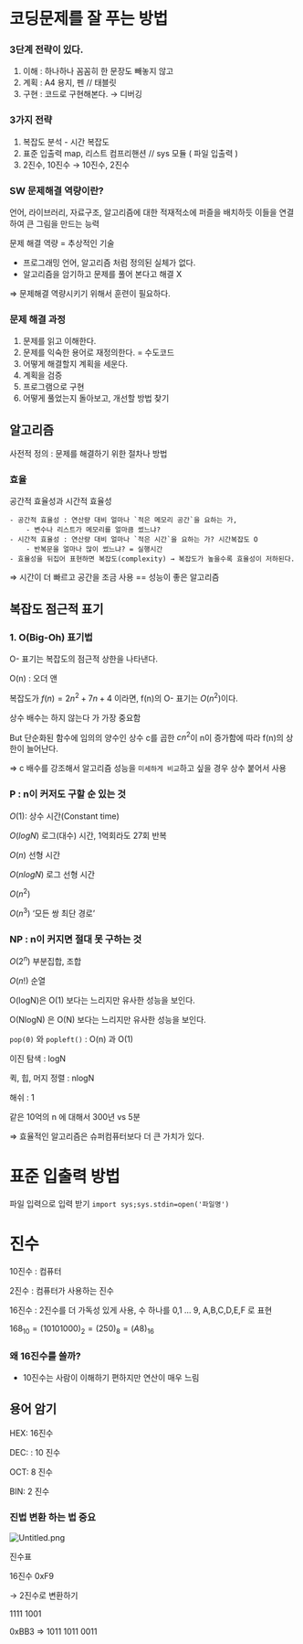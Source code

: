 
# 코딩문제를 잘 푸는 방법 


### 3단계 전략이 있다.

1. 이해 : 하나하나 꼼꼼히 한 문장도 빼놓지 않고
2. 계획 : A4 용지, 펜 // 태블릿
3. 구현 : 코드로 구현해본다. → 디버깅

### 3가지 전략

1. 복잡도 분석 - 시간 복잡도
2. 표준 입출력 map, 리스트 컴프리핸션 // sys 모듈 ( 파일 입출력 )
3. 2진수, 10진수 → 10진수, 2진수

### SW 문제해결 역량이란?


언어, 라이브러리, 자료구조, 알고리즘에 대한 적재적소에 퍼즐을 배치하듯 이들을 연결하여 큰 그림을 만드는 능력


문제 해결 역량 = 추상적인 기술

- 프로그래밍 언어, 알고리즘 처럼 정의된 실체가 없다.
- 알고리즘을 암기하고 문제를 풀어 본다고 해결 X

⇒ 문제해결 역량시키기 위해서 훈련이 필요하다.


### 문제 해결 과정

1. 문제를 읽고 이해한다.
2. 문제를 익숙한 용어로 재정의한다. = 수도코드
3. 어떻게 해결할지 계획을 세운다.
4. 계획을 검증
5. 프로그램으로 구현
6. 어떻게 풀었는지 돌아보고, 개선할 방법 찾기

## 알고리즘


사전적 정의 : 문제를 해결하기 위한 절차나 방법


### 효율


공간적 효율성과 시간적 효율성

	- 공간적 효율성 : 연산량 대비 얼마나 `적은 메모리 공간`을 요하는 가,
		- 변수나 리스트가 메모리를 얼마큼 썼느냐?
	- 시간적 효율성 : 연산량 대비 얼마나 `적은 시간`을 요하는 가? 시간복잡도 O
		- 반복문을 얼마나 많이 썼느냐? = 실행시간
	- 효율성을 뒤집어 표현하면 복잡도(complexity) → 복잡도가 높을수록 효율성이 저하된다.

⇒ 시간이 더 빠르고 공간을 조금 사용 == 성능이 좋은 알고리즘


## 복잡도 점근적 표기


### 1. O(Big-Oh) 표기법


O- 표기는 복잡도의 점근적 상한을 나타낸다.


O(n) : 오더 앤


복잡도가 $f(n) = 2n^2+ 7n +4$ 이라면, f(n)의 O- 표기는 $O(n^2)$이다.


상수 배수는 하지 않는다  가 가장 중요함


But 단순화된 함수에 임의의 양수인 상수 c를 곱한 $cn^2$이 n이 증가함에 따라 f(n)의 상한이 늘어난다.


⇒ c 배수를 강조해서 알고리즘 성능을 `미세하게 비교`하고 싶을 경우 상수 붙어서 사용


### P : n이 커저도 구할 순 있는 것


$O(1)$: 상수 시간(Constant time)


$O(logN)$ 로그(대수) 시간, 1억회라도 27회 반복


$O(n)$ 선형 시간


$O(nlogN)$ 로그 선형 시간


$O(n^2)$ 


$O(n^3)$ ‘모든 쌍 최단 경로’


### NP : n이 커지면 절대 못 구하는 것


$O(2^n)$ 부분집합, 조합


$O(n!)$ 순열


O(logN)은 O(1) 보다는 느리지만 유사한 성능을 보인다.


O(NlogN) 은 O(N) 보다는 느리지만 유사한 성능을 보인다.


`pop(0)` 와 `popleft()` : O(n) 과 O(1)


이진 탐색 : logN


퀵, 힙, 머지 정렬 : nlogN


해쉬 : 1


같은 10억의 n 에 대해서 300년 vs 5분


⇒ 효율적인 알고리즘은 슈퍼컴퓨터보다 더 큰 가치가 있다.


# 표준 입출력 방법


파일 입력으로 입력 받기 `import sys;sys.stdin=open('파일명')`


# 진수


10진수 : 컴퓨터


2진수 : 컴퓨터가 사용하는 진수


16진수 : 2진수를 더 가독성 있게 사용, 수 하나를 0,1 … 9, A,B,C,D,E,F 로 표현


$168_{10} = (1010 1000)_2 =(250)_8 = (A8)_{16}$


### 왜 16진수를 쓸까?

- 10진수는 사람이 이해하기 편하지만 연산이 매우 느림

## 용어 암기


HEX: 16진수


DEC: : 10 진수


OCT:  8 진수


BIN: 2 진수


### 진법 변환 하는 법 중요


![Untitled.png](https://prod-files-secure.s3.us-west-2.amazonaws.com/526b4b2f-52a7-472d-89c7-355bd22a00f0/11dce5f1-e159-4c08-9c1e-549f30847438/Untitled.png?X-Amz-Algorithm=AWS4-HMAC-SHA256&X-Amz-Content-Sha256=UNSIGNED-PAYLOAD&X-Amz-Credential=AKIAT73L2G45HZZMZUHI%2F20240222%2Fus-west-2%2Fs3%2Faws4_request&X-Amz-Date=20240222T123216Z&X-Amz-Expires=3600&X-Amz-Signature=0db840ba80dec660cefd74c45cc257dc4b030e78b1d56112237d080143e090a6&X-Amz-SignedHeaders=host&x-id=GetObject)


진수표


16진수 0xF9


→ 2진수로 변환하기


1111 1001


0xBB3 ⇒ 1011 1011 0011

